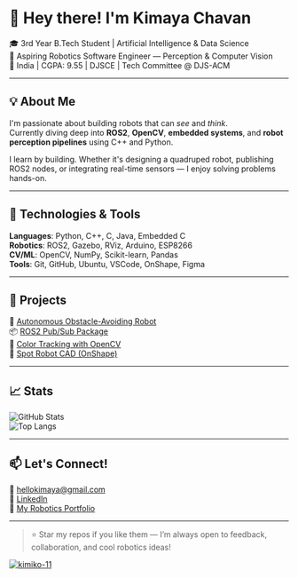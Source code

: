 # 👋 Hey there! I'm Kimaya Chavan

🎓 3rd Year B.Tech Student | Artificial Intelligence & Data Science  
🤖 Aspiring Robotics Software Engineer — Perception & Computer Vision  
📍 India | CGPA: 9.55 | DJSCE | Tech Committee @ DJS-ACM

---

## 💡 About Me

I'm passionate about building robots that can *see* and *think*.  
Currently diving deep into **ROS2**, **OpenCV**, **embedded systems**, and **robot perception pipelines** using C++ and Python.

I learn by building. Whether it's designing a quadruped robot, publishing ROS2 nodes, or integrating real-time sensors — I enjoy solving problems hands-on.

---

## 🔧 Technologies & Tools

**Languages**: Python, C++, C, Java, Embedded C  
**Robotics**: ROS2, Gazebo, RViz, Arduino, ESP8266  
**CV/ML**: OpenCV, NumPy, Scikit-learn, Pandas  
**Tools**: Git, GitHub, Ubuntu, VSCode, OnShape, Figma

---

## 🚀 Projects

🦾 [Autonomous Obstacle-Avoiding Robot](https://github.com/kimiko-11/autonomous-obstacle-avoiding-robot-)  
📦 [ROS2 Pub/Sub Package](https://github.com/kimiko-11/ros2_pubsub)  
🎯 [Color Tracking with OpenCV](https://github.com/kimiko-11/color-tracking-OpenCV)  
📐 [Spot Robot CAD (OnShape)](https://github.com/kimiko-11)

---

## 📈 Stats

![GitHub Stats](https://github-readme-stats.vercel.app/api?username=kimiko-11&show_icons=true&theme=tokyonight&hide=contribs,prs)  
![Top Langs](https://github-readme-stats.vercel.app/api/top-langs/?username=kimiko-11&layout=compact&theme=tokyonight)

---

## 📫 Let's Connect!

📩 [hellokimaya@gmail.com](mailto:hellokimaya@gmail.com)  
🔗 [LinkedIn](https://linkedin.com/in/kimaya-chavan)  
🧠 [My Robotics Portfolio](https://ink-yew-1d6.notion.site/Robots-Code-Curiosity)

---

> ⭐ Star my repos if you like them — I’m always open to feedback, collaboration, and cool robotics ideas!


[![kimiko-11](https://www.codeabbey.com/index/user_banner/kimiko-11)](https://www.codeabbey.com/index/user_profile/kimiko-11)

